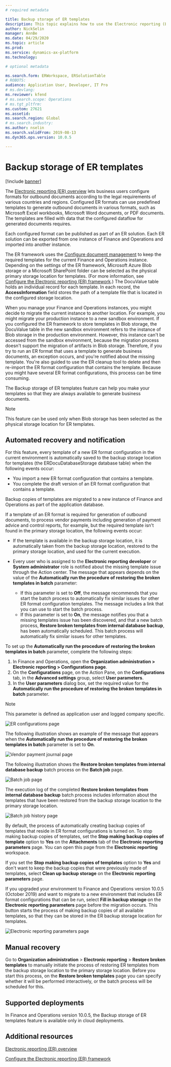 ```yaml
---
# required metadata

title: Backup storage of ER templates
description: This topic explains how to use the Electronic reporting (ER) backup storage for recovery of templates.
author: NickSelin
manager: AnnBe
ms.date: 04/29/2020
ms.topic: article
ms.prod: 
ms.service: dynamics-ax-platform
ms.technology: 

# optional metadata

ms.search.form: ERWorkspace, ERSolutionTable
# ROBOTS: 
audience: Application User, Developer, IT Pro
# ms.devlang: 
ms.reviewer: kfend
# ms.search.scope: Operations
# ms.tgt_pltfrm: 
ms.custom: 27621
ms.assetid:
ms.search.region: Global
# ms.search.industry: 
ms.author: nselin
ms.search.validFrom: 2019-08-13
ms.dyn365.ops.version: 10.0.5

---
```


# Backup storage of ER templates

[!include [banner](../includes/banner.md)]

The [Electronic reporting (ER) overview](general-electronic-reporting.md) lets business users configure formats for outbound documents according to the legal requirements of various countries and regions. Configured ER formats can use predefined templates to generate outbound documents in various formats, such as Microsoft Excel workbooks, Microsoft Word documents, or PDF documents. The templates are filled with data that the configured dataflow for generated documents requires.

Each configured format can be published as part of an ER solution. Each ER solution can be exported from one instance of Finance and Operations and imported into another instance.

The ER framework uses the [Configure document management](../../fin-ops/organization-administration/configure-document-management.md) to keep the required templates for the current Finance and Operations instance. Depending on the settings of the ER framework, Microsoft Azure Blob storage or a Microsoft SharePoint folder can be selected as the physical primary storage location for templates. (For more information, see [Configure the Electronic reporting (ER) framework](electronic-reporting-er-configure-parameters.md).) The DocuValue table holds an individual record for each template. In each record, the **AccessInformation** field stores the path of a template file that is located in the configured storage location.

When you manage your Finance and Operations instances, you might decide to migrate the current instance to another location. For example, you might migrate your production instance to a new sandbox environment. If you configured the ER framework to store templates in Blob storage, the DocuValue table in the new sandbox environment refers to the instance of Blob storage in the production environment. However, this instance can't be accessed from the sandbox environment, because the migration process doesn't support the migration of artifacts in Blob storage. Therefore, if you try to run an ER format that uses a template to generate business documents, an exception occurs, and you're notified about the missing template. You're also guided to use the ER cleanup tool to delete and then re-import the ER format configuration that contains the template. Because you might have several ER format configurations, this process can be time consuming.

The Backup storage of ER templates feature can help you make your templates so that they are always available to generate business documents.

> [!NOTE]
> This feature can be used only when Blob storage has been selected as the physical storage location for ER templates.

## Automated recovery and notification

For this feature, every template of a new ER format configuration in the current environment is automatically saved to the backup storage location for templates (the ERDocuDatabaseStorage database table) when the following events occur:

- You import a new ER format configuration that contains a template.
- You complete the draft version of an ER format configuration that contains a template.

Backup copies of templates are migrated to a new instance of Finance and Operations as part of the application database.

If a template of an ER format is required for generation of outbound documents, to process vendor payments including generation of payment advice and control reports, for example, but the required template isn't found in the primary storage location, the following events occur:

- If the template is available in the backup storage location, it is automatically taken from the backup storage location, restored to the primary storage location, and used for the current execution.
- Every user who is assigned to the **Electronic reporting developer** or **System administrator** role is notified about the missing template issue through the Action center. The message that appears depends on the value of the **Automatically run the procedure of restoring the broken templates in batch** parameter:

    - If this parameter is set to **Off**, the message recommends that you start the batch process to automatically fix similar issues for other ER format configuration templates. The message includes a link that you can use to start the batch process.
    - If this parameter is set to **On**, the message notifies you that a missing templates issue has been discovered, and that a new batch process, **Restore broken templates from internal database backup**, has been automatically scheduled. This batch process will automatically fix similar issues for other templates.

To set up the **Automatically run the procedure of restoring the broken templates in batch** parameter, complete the following steps:

1. In Finance and Operations, open the **Organization administration \> Electronic reporting \> Configurations page**.
2. On the **Configurations** page, on the Action Pane, on the **Configurations** tab, in the **Advanced settings** group, select **User parameters**.
3. In the **User parameters** dialog box, set the required value for the **Automatically run the procedure of restoring the broken templates in batch** parameter.

> [!NOTE]
> This parameter is defined as application user and logged company specific.

![ER configurations page](./media/GER-BackupTemplates-1.png)

The following illustration shows an example of the message that appears when the **Automatically run the procedure of restoring the broken templates in batch** parameter is set to **On**.

![Vendor payment journal page](./media/GER-BackupTemplates-2.png)

The following illustration shows the **Restore broken templates from internal database backup** batch process on the **Batch job** page.

![Batch job page](./media/GER-BackupTemplates-3.png)

The execution log of the completed **Restore broken templates from internal database backup** batch process includes information about the templates that have been restored from the backup storage location to the primary storage location.

![Batch job history page](./media/GER-BackupTemplates-4.png)

By default, the process of automatically creating backup copies of templates that reside in ER format configurations is turned on. To stop making backup copies of templates, set the **Stop making backup copies of template** option to **Yes** on the **Attachments** tab of the **Electronic reporting parameters** page. You can open this page from the **Electronic reporting** workspace.

If you set the **Stop making backup copies of templates** option to **Yes** and don't want to keep the backup copies that were previously made of templates, select **Clean up backup storage** on the **Electronic reporting parameters** page.

If you upgraded your environment to Finance and Operations version 10.0.5 (October 2019) and want to migrate to a new environment that includes ER format configurations that can be run, select **Fill in backup storage** on the **Electronic reporting parameters** page before the migration occurs. This button starts the process of making backup copies of all available templates, so that they can be stored in the ER backup storage location for templates.

![Electronic reporting parameters page](./media/GER-BackupTemplates-5.png)

## Manual recovery

Go to **Organization administration** \> **Electronic reporting** \> **Restore broken templates** to manually initiate the process of restoring ER templates from the backup storage location to the primary storage location. Before you start this process, on the **Restore broken templates** page you can specify whether it will be performed interactively, or the batch process will be scheduled for this.

## Supported deployments

In Finance and Operations version 10.0.5, the Backup storage of ER templates feature is available only in cloud deployments.

## Additional resources

[Electronic reporting (ER) overview](general-electronic-reporting.md)

[Configure the Electronic reporting (ER) framework](electronic-reporting-er-configure-parameters.md)
